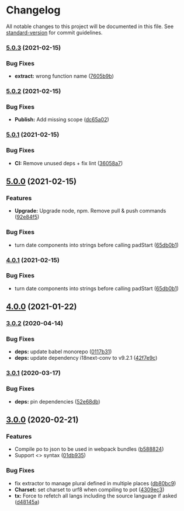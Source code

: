 # Changelog

All notable changes to this project will be documented in this file. See [standard-version](https://github.com/conventional-changelog/standard-version) for commit guidelines.

### [5.0.3](https://github.com/whatever-company/elium-i18n/compare/v5.0.2...v5.0.3) (2021-02-15)


### Bug Fixes

* **extract:** wrong function name ([7605b9b](https://github.com/whatever-company/elium-i18n/commit/7605b9bd1fda5101e863d83bedfd044ae3697a43))

### [5.0.2](https://github.com/whatever-company/elium-i18n/compare/v5.0.1...v5.0.2) (2021-02-15)


### Bug Fixes

* **Publish:** Add missing scope ([dc65a02](https://github.com/whatever-company/elium-i18n/commit/dc65a02cd1c2b67e0904f48277df854ebd5bd128))

### [5.0.1](https://github.com/whatever-company/elium-i18n/compare/v5.0.0...v5.0.1) (2021-02-15)


### Bug Fixes

* **CI:** Remove unused deps + fix lint ([36058a7](https://github.com/whatever-company/elium-i18n/commit/36058a7b503a6c496e11a2b31baa1bcb80a26d1a))

## [5.0.0](https://github.com/whatever-company/elium-i18n/compare/v4.0.0...v5.0.0) (2021-02-15)


### Features

* **Upgrade:** Upgrade node, npm. Remove pull & push commands ([92e84f5](https://github.com/whatever-company/elium-i18n/commit/92e84f5516963b5c6ea49dddc9fb3dfd1ca99ba9))


### Bug Fixes

* turn date components into strings before calling padStart ([65db0b1](https://github.com/whatever-company/elium-i18n/commit/65db0b156d3279e94a09b4f2c491f2198645465e))

### [4.0.1](https://github.com/whatever-company/elium-i18n/compare/v4.0.0...v4.0.1) (2021-02-15)


### Bug Fixes

* turn date components into strings before calling padStart ([65db0b1](https://github.com/whatever-company/elium-i18n/commit/65db0b156d3279e94a09b4f2c491f2198645465e))

## [4.0.0](https://github.com/whatever-company/elium-i18n/compare/v3.0.2...v4.0.0) (2021-01-22)

### [3.0.2](https://github.com/whatever-company/elium-i18n/compare/v3.0.1...v3.0.2) (2020-04-14)


### Bug Fixes

* **deps:** update babel monorepo ([0117b31](https://github.com/whatever-company/elium-i18n/commit/0117b31c61d3d348635634800738e05949188ba3))
* **deps:** update dependency i18next-conv to v9.2.1 ([42f7e9c](https://github.com/whatever-company/elium-i18n/commit/42f7e9c794634b6259eeca2f6953cd4ea694b7ba))

### [3.0.1](https://github.com/whatever-company/elium-i18n/compare/v3.0.0...v3.0.1) (2020-03-17)


### Bug Fixes

* **deps:** pin dependencies ([52e68db](https://github.com/whatever-company/elium-i18n/commit/52e68db17a9fa404bb95e309d9e168e975521991))

## [3.0.0](https://github.com/whatever-company/elium-i18n/compare/v1.0.2...v3.0.0) (2020-02-21)


### Features

* Compile po to json to be used in webpack bundles ([b588824](https://github.com/whatever-company/elium-i18n/commit/b588824bdb3eddf7e61a96329729f0ad8925e74c))
* Support <> syntax ([01db935](https://github.com/whatever-company/elium-i18n/commit/01db935084831def5e4a04046bed34cff7e176fb))


### Bug Fixes

* fix extractor to manage plural defined in multiple places ([db80bc9](https://github.com/whatever-company/elium-i18n/commit/db80bc9b328662a02cf06246dd140b2d25905427))
* **Charset:** set charset to urf8 when compiling to pot ([4309ec3](https://github.com/whatever-company/elium-i18n/commit/4309ec36e22be4ff2b3901be4d08e81dfdd26823))
* **tx:** Force to refetch all langs including the source language if asked ([d48145a](https://github.com/whatever-company/elium-i18n/commit/d48145aad4003a5725dbbdaa55da1dd660d23957))
